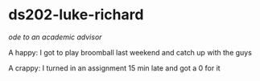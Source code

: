 # ds202-luke-richard
*ode to an academic advisor*

A happy: I got to play broomball last weekend and catch up with the guys

A crappy: I turned in an assignment 15 min late and got a 0 for it
